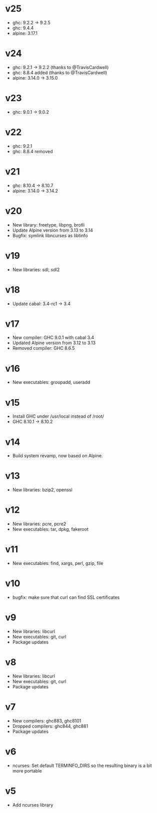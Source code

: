 # v25

* ghc: 9.2.2 -> 9.2.5
* ghc: 9.4.4
* alpine: 3.17.1

# v24

* ghc: 9.2.1 -> 9.2.2 (thanks to @TravisCardwell)
* ghc: 8.8.4 added (thanks to @TravisCardwell)
* alpine: 3.14.0 -> 3.15.0

# v23

* ghc: 9.0.1 -> 9.0.2

# v22

* ghc: 9.2.1
* ghc: 8.8.4 removed

# v21

* ghc: 8.10.4 -> 8.10.7
* alpine: 3.14.0 -> 3.14.2

# v20

* New library: freetype, libpng, brotli
* Update Alpine version from 3.13 to 3.14
* Bugfix: symlink libncurses as libtinfo

# v19

* New libraries: sdl, sdl2

# v18

* Update cabal: 3.4-rc1 -> 3.4

# v17

* New compiler: GHC 9.0.1 with cabal 3.4
* Updated Alpine version from 3.12 to 3.13
* Removed compiler: GHC 8.6.5

# v16

* New executables: groupadd, useradd

# v15

* Install GHC under /usr/local instead of /root/
* GHC 8.10.1 -> 8.10.2

# v14

* Build system revamp, now based on Alpine.

# v13

* New libraries: bzip2, openssl

# v12

* New libraries: pcre, pcre2
* New executables: tar, dpkg, fakeroot

# v11

* New executables: find, xargs, perl, gzip, file

# v10

* bugfix: make sure that curl can find SSL certificates

# v9

* New libraries: libcurl
* New executables: git, curl
* Package updates

# v8

* New libraries: libcurl
* New executables: git, curl
* Package updates

# v7

* New compilers: ghc883, ghc8101
* Dropped compilers: ghc844, ghc881
* Package updates

# v6

* ncurses: Set default TERMINFO_DIRS so the resulting binary is a bit more portable

# v5

* Add ncurses library
